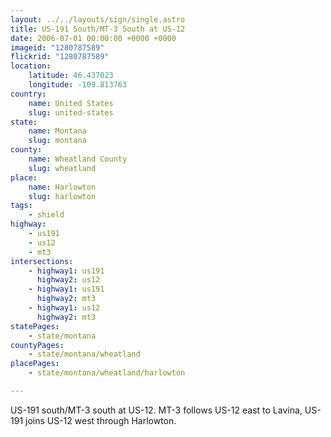 ```yaml
---
layout: ../../layouts/sign/single.astro
title: US-191 South/MT-3 South at US-12
date: 2006-07-01 00:00:00 +0000 +0000
imageid: "1280787589"
flickrid: "1280787589"
location:
    latitude: 46.437023
    longitude: -109.813763
country:
    name: United States
    slug: united-states
state:
    name: Montana
    slug: montana
county:
    name: Wheatland County
    slug: wheatland
place:
    name: Harlowton
    slug: harlowton
tags:
    - shield
highway:
    - us191
    - us12
    - mt3
intersections:
    - highway1: us191
      highway2: us12
    - highway1: us191
      highway2: mt3
    - highway1: us12
      highway2: mt3
statePages:
    - state/montana
countyPages:
    - state/montana/wheatland
placePages:
    - state/montana/wheatland/harlowton

---
```

US-191 south/MT-3 south at US-12.  MT-3 follows US-12 east to Lavina, US-191 joins US-12 west through Harlowton.